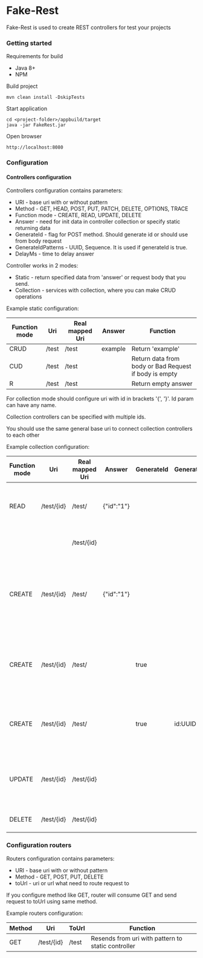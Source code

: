 # Fake-Rest

Fake-Rest is used to create REST controllers for test your projects

### Getting started

Requirements for build
- Java 8+
- NPM

Build project
```
mvn clean install -DskipTests
```

Start application
```
cd <project-folder>/appbuild/target
java -jar FakeRest.jar
```
Open browser
```
http://localhost:8080
```

### Configuration
#### Controllers configuration
Controllers configuration contains parameters:
- URI - base uri with or without pattern
- Method - GET, HEAD, POST, PUT, PATCH, DELETE, OPTIONS, TRACE
- Function mode - CREATE, READ, UPDATE, DELETE
- Answer - need for init data in controller collection or specify static returning data
- GenerateId - flag for POST method. Should generate id or should use from body request
- GenerateIdPatterns - UUID, Sequence. It is used if generateId is true.
- DelayMs - time to delay answer

Controller works in 2 modes:

- Static - return specified data from 'answer' or request body that you send.
- Collection - services with collection, where you can make CRUD operations

Example static configuration:

| Function mode |Uri       |Real mapped Uri|Answer        | Function                                             |
|---------------|----------|-------------- |--------------|------------------------------------------------------|
| CRUD          |/test     |/test          |example       | Return 'example'                                     |
| CUD           |/test     |/test          |              | Return data from body or Bad Request if body is empty|
| R             |/test     |/test          |              | Return empty answer                                  |

For collection mode should configure uri with id in brackets '{', '}'. Id param can have any name.

Collection controllers can be specified with multiple ids.

You should use the same general base uri to connect collection controllers to each other

Example collection configuration:

| Function mode |Uri       |Real mapped Uri|Answer        |GenerateId |GenerateIdPatterns| Function                                                                       |
|---------------|----------|-------------- |--------------|-----------|------------------|--------------------------------------------------------------------------------|
| READ          |/test/{id}|/test/         |{"id":"1"}    |           |                  | Add json to collection on init. Return all records                             |
|               |          |/test/{id}     |              |           |                  | Return record by id                                                            |
| CREATE        |/test/{id}|/test/         |{"id":"1"}    |           |                  | Added json to collection on init. Create new records. Expected id in body json |
| CREATE        |/test/{id}|/test/         |              |true       |                  | Create new records. Id "id" will be generated by sequence                      |
| CREATE        |/test/{id}|/test/         |              |true       |id:UUID           | Create new records. Id "id" will be generated by uuid                          |
| UPDATE        |/test/{id}|/test/{id}     |              |           |                  | Update record by id. Rewrite id in body json from url value                    |
| DELETE        |/test/{id}|/test/{id}     |              |           |                  | Delete record by id                                                            |

### Configuration routers
Routers configuration contains parameters:
- URI - base uri with or without pattern
- Method - GET, POST, PUT, DELETE
- toUrl - uri or url what need to route request to

If you configure method like GET, router will consume GET and send request to toUrl using same method.

Example routers configuration:

|Method|Uri       |ToUrl    |Function                                          |
|------|----------|---------|--------------------------------------------------|
|GET   |/test/{id}|/test    |Resends from uri with pattern to static controller|
